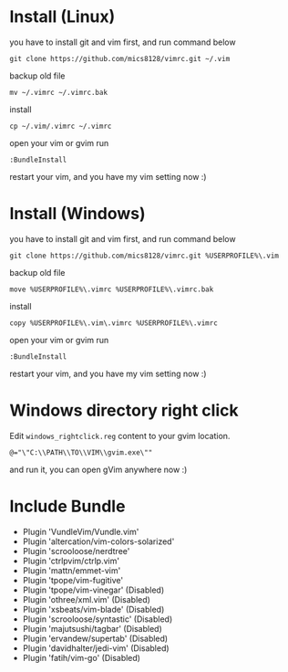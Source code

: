 Install (Linux)
=======================

you have to install git and vim first, and run command below

    git clone https://github.com/mics8128/vimrc.git ~/.vim

backup old file

    mv ~/.vimrc ~/.vimrc.bak
    
install

    cp ~/.vim/.vimrc ~/.vimrc

open your vim or gvim run

    :BundleInstall
	
restart your vim, and you have my vim setting now :)

Install (Windows)
=======================

you have to install git and vim first, and run command below

    git clone https://github.com/mics8128/vimrc.git %USERPROFILE%\.vim

backup old file

    move %USERPROFILE%\.vimrc %USERPROFILE%\.vimrc.bak
    
install

    copy %USERPROFILE%\.vim\.vimrc %USERPROFILE%\.vimrc

open your vim or gvim run

    :BundleInstall
	
restart your vim, and you have my vim setting now :)

Windows directory right click
=======================
Edit `windows_rightclick.reg` content to your gvim location.

    @="\"C:\\PATH\\TO\\VIM\\gvim.exe\""
	
and run it, you can open gVim anywhere now :)

Include Bundle
=======================

* Plugin 'VundleVim/Vundle.vim'
* Plugin 'altercation/vim-colors-solarized'
* Plugin 'scrooloose/nerdtree'
* Plugin 'ctrlpvim/ctrlp.vim'
* Plugin 'mattn/emmet-vim'
* Plugin 'tpope/vim-fugitive'
* Plugin 'tpope/vim-vinegar' (Disabled)
* Plugin 'othree/xml.vim' (Disabled)
* Plugin 'xsbeats/vim-blade' (Disabled)
* Plugin 'scrooloose/syntastic' (Disabled)
* Plugin 'majutsushi/tagbar' (Disabled)
* Plugin 'ervandew/supertab' (Disabled)
* Plugin 'davidhalter/jedi-vim' (Disabled)
* Plugin 'fatih/vim-go' (Disabled)
